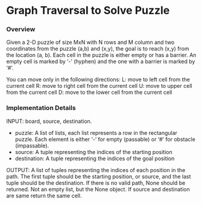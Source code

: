 # Graph Traversal to Solve Puzzle

### Overview 

Given a 2-D puzzle of size MxN with N rows and M column and two coordinates from
the puzzle (a,b) and (x,y), the goal is to reach (x,y) from the location (a, b).
Each cell in the puzzle is either empty or has a barrier. An empty cell is marked by
‘-’ (hyphen) and the one with a barrier is marked by ‘#’. 

You can move only in the following directions:
L: move to left cell from the current cell
R: move to right cell from the current cell
U: move to upper cell from the current cell
D: move to the lower cell from the current cell

### Implementation Details
INPUT: board, source, destination.
- puzzle: A list of lists, each list represents a row in the rectangular puzzle. Each
  element is either ‘-’ for empty (passable) or ‘#’ for obstacle (impassable).
- source: A tuple representing the indices of the starting position
- destination: A tuple representing the indices of the goal position

OUTPUT: A list of tuples representing the indices of each position in the path. The first tuple should be the starting position, or source, and the last tuple should be the destination. If there is no valid path, None should be returned. Not an empty list, but the None object. If source and destination are same return the same cell.
